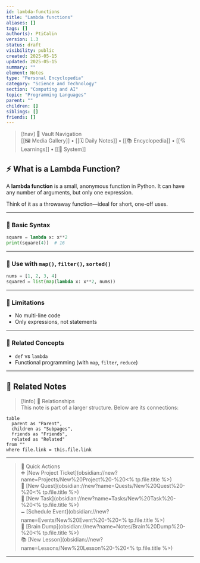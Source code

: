 ```yaml
---
id: lambda-functions
title: "Lambda functions"
aliases: []
tags: []
author(s): PtiCalin
version: 1.3
status: draft
visibility: public
created: 2025-05-15
updated: 2025-05-15
summary: ""
element: Notes
type: "Personal Encyclopedia"
category: "Science and Technology"
section: "Computing and AI"
topic: "Programming Languages"
parent: ""
children: []
siblings: []
friends: []
---
```

> [!nav] 🧱 Vault Navigation  
> [[🖼 Media Gallery]] • [[🗓 Daily Notes]] • [[📚 Encyclopedia]] • [[💘 Learnings]] • [[🧠 System]]

## ⚡ What is a Lambda Function?

A **lambda function** is a small, anonymous function in Python. It can have any number of arguments, but only one expression.

Think of it as a throwaway function—ideal for short, one-off uses.

---

### 🧪 Basic Syntax

```python
square = lambda x: x**2
print(square(4))  # 16
```

---

### 🔁 Use with `map()`, `filter()`, `sorted()`

```python
nums = [1, 2, 3, 4]
squared = list(map(lambda x: x**2, nums))
```

---

### 🚫 Limitations

- No multi-line code
- Only expressions, not statements

---

### 🔗 Related Concepts

- `def` vs `lambda`
- Functional programming (with `map`, `filter`, `reduce`)


---

## 🔗 Related Notes

> [!info] 🧠 Relationships  
> This note is part of a larger structure. Below are its connections:

```dataview
table
  parent as "Parent",
  children as "Subpages",
  friends as "Friends",
  related as "Related"
from ""
where file.link = this.file.link
```

---

> 🌛 Quick Actions  
> ➕ [New Project Ticket](obsidian://new?name=Projects/New%20Project%20-%20<% tp.file.title %>)  
> 🌹 [New Quest](obsidian://new?name=Quests/New%20Quest%20-%20<% tp.file.title %>)  
> 🎯 [New Task](obsidian://new?name=Tasks/New%20Task%20-%20<% tp.file.title %>)  
> 🗕 [Schedule Event](obsidian://new?name=Events/New%20Event%20-%20<% tp.file.title %>)  
> 📝 [Brain Dump](obsidian://new?name=Notes/Brain%20Dump%20-%20<% tp.file.title %>)  
> 📚 [New Lesson](obsidian://new?name=Lessons/New%20Lesson%20-%20<% tp.file.title %>)

---